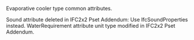Evaporative cooler type common attributes.

<!-- end of short definition -->

Sound attribute deleted in IFC2x2 Pset Addendum: Use IfcSoundProperties instead. WaterRequirement attribute unit type modified in IFC2x2 Pset Addendum.
